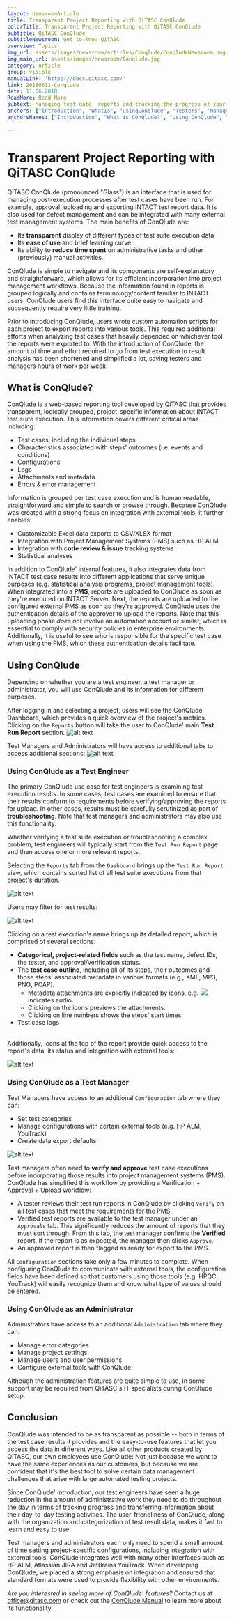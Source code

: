 ```yaml
---
layout: newsroomArticle
title: Transparent Project Reporting with QiTASC ConQlude
colorTitle: Transparent Project Reporting with QiTASC ConQlude
subtitle: QiTASC ConQlude
subtitleNewsroom: Get to Know QiTASC
overview: Topics
img_url: assets/images/newsroom/articles/Conqlude/ConqludeNewsroom.png
img_main_url: assets/images/newsroom/Conqlude.jpg
category: article
group: visible
manualLink: 'https://docs.qitasc.com/'
link: 20180611-Conqlude
date: 11.06.2018
ReadMore: Read More
subtext: Managing test data, reports and tracking the progress of your project has never been easier or more transparent. Whether you're quickly looking up a test's result, or exporting large data sets to an external database, ConQlude simplifies your workflow and provides you with easy-to-understand information.
anchors: ["introduction", "WhatIs", "usingConqlude", "Testers", "Managers", "Administrators", "conclusion"]
anchorsNames: ["Introduction", "What is ConQlude?", "Using ConQlude", "ConQlude for Testers", "ConQlude for Managers", "ConQlude for Administrators", "Conclusion"]

---
```

# Transparent Project Reporting with QiTASC ConQlude <a name="introduction"></a>

QiTASC ConQlude (pronounced "Glass") is an interface that is used for managing post-execution processes after test cases have been run. For example, approval, uploading and exporting INTACT test report data. It is also used for defect management and can be integrated with many external test management systems. The main benefits of ConQlude are:
* Its **transparent** display of different types of test suite execution data
* Its **ease of use** and brief learning curve
* Its ability to **reduce time spent** on administrative tasks and other (previously) manual activities.

ConQlude is simple to navigate and its components are self-explanatory and straightforward, which allows for its efficient incorporation into project management workflows. Because the information found in reports is grouped logically and contains terminology/content familiar to INTACT users, ConQlude users find this interface quite easy to navigate and subsequently require very little training.

Prior to introducing ConQlude, users wrote custom automation scripts for each project to export reports into various tools. This required additional efforts when analyzing test cases that heavily depended on whichever tool the reports were exported to. With the introduction of ConQlude, the amount of time and effort required to go from test execution to result analysis has been shortened and simplified a lot, saving testers and managers hours of work per week.

## What is ConQlude? <a name="WhatIs"></a>
ConQlude is a web-based reporting tool developed by QiTASC that provides transparent, logically grouped, project-specific information about INTACT test suite execution. This information covers different critical areas including:

* Test cases, including the individual steps
* Characteristics associated with steps' outcomes (i.e. events and conditions)
* Configurations
* Logs
* Attachments and metadata
* Errors & error management

Information is grouped per test case execution and is human readable, straightforward and simple to search or browse through. Because ConQlude was created with a strong focus on integration with external tools, it further enables:
* Customizable Excel data exports to CSV/XLSX format
* Integration with Project Management Systems (PMS) such as HP ALM
* Integration with **code review & issue** tracking systems
* Statistical analyses

In addition to ConQlude' internal features, it also integrates data from INTACT test case results into different applications that serve unique purposes (e.g. statistical analysis programs, project management tools). When integrated into a **PMS**, reports are uploaded to ConQlude as soon as they're executed on INTACT Server. Next, the reports are uploaded to the configured external PMS as soon as they're approved. ConQlude uses the authentication details of the approver to upload the reports. Note that this uploading phase *does not* involve an automation account or similar, which is essential to comply with security policies in enterprise environments. Additionally, it is useful to see who is responsible for the specific test case when using the PMS, which these authentication details facilitate.

## Using ConQlude <a name="usingConqlude"></a>
Depending on whether you are a test engineer, a test manager or administrator, you will use ConQlude and its information for different purposes.

After logging in and selecting a project, users will see the ConQlude Dashboard, which provides a quick overview of the project's metrics. Clicking on the `Reports` button will take the user to ConQlude' main **Test Run Report** section.
![alt text](../../assets/images/newsroom/dashboard.png)

Test Managers and Administrators will have access to additional tabs to access additional sections:
![alt text](../../assets/images/newsroom/conqludebuttons.png)

### Using ConQlude as a Test Engineer <a name="Testers"></a>
The primary ConQlude use case for test engineers is examining test execution results. In some cases, test cases are examined to ensure that their results conform to requirements before verifying/approving the reports for upload. In other cases, results must be carefully scrutinized as part of **troubleshooting**. Note that test managers and administrators may also use this functionality.

Whether verifying a test suite execution or troubleshooting a complex problem, test engineers will typically start from the `Test Run Report` page and then access one or more relevant reports.


Selecting the `Reports` tab from the `Dashboard` brings up the `Test Run Report` view, which contains sorted list of all test suite executions from that project's duration.

![alt text](../../assets/images/newsroom/testrunreport.png)

Users may filter for test results:

![alt text](../../assets/images/newsroom/filter.png)

Clicking on a test execution's name brings up its detailed report, which is comprised of several sections:
* **Categorical, project-related fields** such as the test name, defect IDs, the tester, and approval/verification status.
* The **test case outline**, including all of its steps, their outcomes and those steps' associated metadata in various formats (e.g., XML, MP3, PNG, PCAP).
  * Metadata attachments are explicitly indicated by icons, e.g. <img style="display: inline-block; margin: 0rem !important; padding: 0rem !important" src="../../img/newsroom/audio.png"> indicates audio.
  * Clicking on the icons previews the attachments.
  * Clicking on line numbers shows the steps' start times.
* Test case logs
<br>
Additionally, icons at the top of the report provide quick access to the report's data, its status and integration with external tools:

![alt text](../../assets/images/newsroom/testcaseicons.png)

### Using ConQlude as a Test Manager <a name="Managers"></a>
Test Managers have access to an additional `Configuration` tab where they can:
* Set test categories
* Manage configurations with certain external tools (e.g. HP ALM, YouTrack)
* Create data export defaults

![alt text](../../assets/images/newsroom/verification.png)

Test managers often need to **verify and approve** test case executions before incorporating those results into project management systems (PMS). ConQlude has simplified this workflow by providing a Verification + Approval + Upload workflow:
* A tester reviews their test run reports in ConQlude by clicking `Verify` on all test cases that meet the requirements for the PMS.
* Verified test reports are available to the test manager under an `Approvals` tab. This significantly reduces the amount of reports that they must sort through. From this tab, the test manager confirms the **Verified** report. If the report is as expected, the manager then clicks `Approve`.
* An approved report is then flagged as ready for export to the PMS.

All `Configuration` sections take only a few minutes to complete. When configuring ConQlude to communicate with external tools, the configuration fields have been defined so that customers using those tools (e.g. HPQC, YouTrack) will easily recognize them and know what type of values should be entered.

### Using ConQlude as an Administrator <a name="Administrators"></a>
Administrators have access to an additional `Administration` tab where they can:
* Manage error categories
* Manage project settings
* Manage users and user permissions
* Configure external tools with ConQlude

Although the administration features are quite simple to use, in some support may be required from QiTASC's IT specialists during ConQlude setup.

## Conclusion
ConQlude was intended to be as transparent as possible -- both in terms of the test case results it provides and the easy-to-use features that let you access the data in different ways. Like all other products created by QiTASC, our own employees use ConQlude: Not just because we want to have the same experiences as our customers, but because we are confident that it's the best tool to solve certain data management challenges that arise with large automated testing projects.

Since ConQlude' introduction, our test engineers have seen a huge reduction in the amount of administrative work they need to do throughout the day in terms of tracking progress and transferring information about their day-to-day testing activities. The user-friendliness of ConQlude, along with the organization and categorization of test result data, makes it fast to learn and easy to use.

Test managers and administrators each only need to spend a small amount of time setting project-specific configurations, including integration with external tools. ConQlude integrates well with many other interfaces such as HP ALM, Atlassian JIRA and JetBrains YouTrack. When developing ConQlude, we placed a strong emphasis on integration and ensured that standard formats were used to provide flexibility with other environments.

*Are you interested in seeing more of ConQlude' features?* Contact us at office@qitasc.com or check out the [ConQlude Manual](https://docs.qitasc.com/conqlude/introduction/) to learn more about its functionality.

